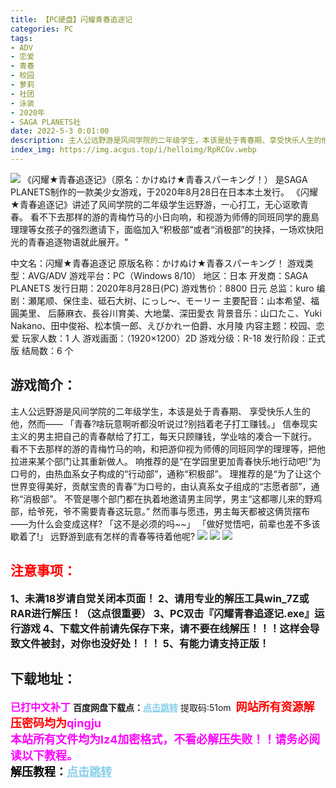 ```yaml
---
title: 【PC硬盘】闪耀青春追逐记
categories: PC
tags:
- ADV
- 恋爱
- 青春
- 校园
- 萝莉
- 社团
- 泳装
- 2020年
- SAGA PLANETS社
date: 2022-5-3 0:01:00
description: 主人公远野游是风间学院的二年级学生，本该是处于青春期、享受快乐人生的他，然而——「青春?啥玩意啊听都没听说过?别挡着老子打工赚钱。」信奉现实主义的男主把自己的青春献给了打工，每天只顾赚钱，学业啥的凑合一下就行。看不下去那样的游的青梅竹马的响，和把游仰视为师傅的同班同学的理理等，把他拉进来某个部门让其重新做人。
index_img: https://img.acgus.top/i/helloimg/RpRCGv.webp
---
```

![](https://img.acgus.top/i/helloimg/RpRCGv.webp)
《闪耀★青春追逐记》（原名：かけぬけ★青春スパーキング！） 是SAGA PLANETS制作的一款美少女游戏，于2020年8月28日在日本本土发行。
《闪耀★青春追逐记》讲述了风间学院的二年级学生远野游，一心打工，无心讴歌青春。
看不下去那样的游的青梅竹马的小日向响，和视游为师傅的同班同学的鹿島理理等女孩子的强烈邀请下，面临加入“积极部”或者“消极部”的抉择，一场欢快阳光的青春追逐物语就此展开。"

中文名：闪耀★青春追逐记
原版名称：かけぬけ★青春スパーキング！
游戏类型：AVG/ADV
游戏平台：PC（Windows 8/10）
地区：日本
开发商：SAGA PLANETS
发行日期：2020年8月28日(PC)
游戏售价：8800 日元
总监：kuro
编剧：瀬尾顺、保住圭、砥石大树、にっし～、モーリー
主要配音：山本希望、福圓美里、 后藤麻衣、長谷川育美、大地葉、深田愛衣
背景音乐：山口たこ、Yuki Nakano、田中俊裕、松本慎一郎、えびかれー伯爵、水月陵
内容主题：校园、恋爱
玩家人数：1 人
游戏画面：（1920×1200）2D
游戏分级：R-18
发行阶段：正式版
结局数：6 个

## 游戏简介：
主人公远野游是风间学院的二年级学生，本该是处于青春期、
享受快乐人生的他，然而——
「青春?啥玩意啊听都没听说过?别挡着老子打工赚钱。」
信奉现实主义的男主把自己的青春献给了打工，每天只顾赚钱，学业啥的凑合一下就行。
看不下去那样的游的青梅竹马的响，和把游仰视为师傅的同班同学的理理等，把他拉进来某个部门让其重新做人。
响推荐的是“在学园里更加青春快乐地行动吧!”为口号的，由热血系女子构成的“行动部”，通称“积极部”。
理推荐的是“为了让这个世界变得美好，贡献宝贵的青春”为口号的，由认真系女子组成的“志愿者部”，通称“消极部”。
不管是哪个部门都在执着地邀请男主同学，男主“这都哪儿来的野鸡部，给爷死，爷不需要青春这玩意。”
然而事与愿违，男主每天都被这俩货摆布——为什么会变成这样?
「这不是必须的吗~~」
「做好觉悟吧，前辈也差不多该歇着了!」
远野游到底有怎样的青春等待着他呢?
![](https://img.acgus.top/i/helloimg/RpGybt.webp)
![](https://img.acgus.top/i/helloimg/RpR5Du.webp)
![](https://img.acgus.top/i/helloimg/RpRGAE.webp)



## <font color=#FF0000 >注意事项：</font>
<font size=3><b>1、未满18岁请自觉关闭本页面！
2、请用专业的解压工具win_7Z或RAR进行解压！（这点很重要）
3、PC双击『闪耀青春追逐记.exe』运行游戏
4、下载文件前请先保存下来，请不要在线解压！！！这样会导致文件被封，对你也没好处！！！
5、有能力请支持正版！</b></font>

## 下载地址：
<font color=#FF00FF size=3><b>已打中文补丁</b></font>
<b>百度网盘下载点：</b><a href="https://pan.baidu.com/s/1b-QMpmqRxcaVgeanoCUrzA?pwd=51om" style="color: #87CEEB;"><b>点击跳转</b></a> 提取码:51om
<a style="padding: 0" href="https://post.qingju.org/AD/"><img style="max-width:100%" src="https://img.acgus.top/i/2024/07/478f689b8021d8d499ab43d21acf137a.gif" alt=""></a>
<b><font color=#FF0000 size=4>网站所有资源解压密码均为</b></font><b><font color=#FF00FF size=4>qingju</font><font color=#FF0000 ></font></b><br><b><font color=#FF00FF size=4>本站所有文件均为lz4加密格式，不看必解压失败！！请务必阅读以下教程。</b></font><br><b><font color=#000 size=4>解压教程：</b><a href="https://post.qingju.org/tutorial/000/" style="color: #87CEEB;"><b>点击跳转</b></a>